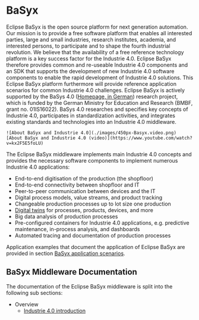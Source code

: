 # BaSyx

Eclipse BaSyx is the open source platform for next generation automation.
Our mission is to provide a free software platform that enables all interested parties, large and small industries, research institutes, academia, and interested persons, to participate and to shape the fourth industrial revolution.
We believe that the availability of a free reference technology platform is a key success factor for the Industrie 4.0.
Eclipse BaSyx therefore provides common and re-useable Industrie 4.0 components and an SDK that supports the development of new Industrie 4.0 software components to enable the rapid development of Industrie 4.0 solutions.
This Eclipse BaSyx platform furthermore will provide reference application scenarios for common Industrie 4.0 challenges.
Eclipse BaSyx is actively supported by the BaSys 4.0 ([Homepage, in German](https://www.basys40.de/)) research project, which is funded by the German Ministry for Education and Research (BMBF, grant no. 01IS16022).
BaSys 4.0 researches and specifies key concepts of Industrie 4.0, participates in standardization activities, and integrates existing standards and technologies into an Industrie 4.0 middleware.

```{margin}
![About BaSyx and Industrie 4.0](./images/450px-Basyx.video.png)
[About BaSyx and Industrie 4.0 (video)](https://www.youtube.com/watch?v=kx2F5E5foLU)
```

The Eclipse BaSyx middleware implements main Industrie 4.0 concepts and provides the necessary software components to implement numerous Industrie 4.0 applications:

- End-to-end digitisation of the production (the shopfloor)
- End-to-end connectivity between shopfloor and IT
- Peer-to-peer communication between devices and the IT
- Digital process models, value streams, and product tracking
- Changeable production processes up to lot size one production
- [Digital twins](https://www.iese.fraunhofer.de/en/services/digital-twin.html) for processes, products, devices, and more
- Big data analysis of production processes
- Pre-configured containers for Industrie 4.0 applications, e.g. predictive maintenance, in-process analysis, and dashboards
- Automated tracing and documentation of production processes

Application examples that document the application of Eclipse BaSyx are provided in section [BaSyx application scenarios](https://wiki.eclipse.org/BaSyx_/_Scenarios).

## BaSyx Middleware Documentation

The documentation of the Eclipse BaSyx middleware is split into the following sub sections:

* Overview
  * [Industrie 4.0 introduction](./content/overview/industrie4.0_intro.md)